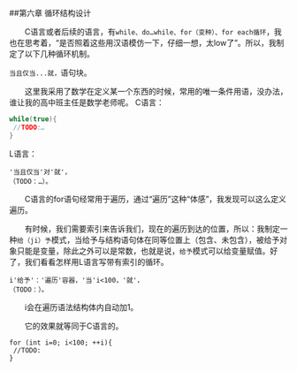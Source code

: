 ﻿##第六章	循环结构设计

　　C语言或者后续的语言，有`while、do…while、for（变种）、for each循环`，我也在思考着，“是否照着这些用汉语模仿一下，仔细一想，太low了”。所以，我制定了以下几种循环机制。

`当且仅当...就，`语句块。

　　这里我采用了数学在定义某一个东西的时候，常用的唯一条件用语，没办法，谁让我的高中班主任是数学老师呢。
C语言：
```C
while(true){
 //TODO:…
}
```
L语言：
```
'当且仅当'对'就'，
（TODO：…）。
```
　　C语言的for语句经常用于遍历，通过“遍历”这种“体感”，我发现可以这么定义遍历。

　　有时候，我们需要索引来告诉我们，现在的遍历到达的位置，所以：我制定一种`给（ji）予`模式，当给予与结构语句体在同等位置上（包含、未包含），被给予对象只能是变量，除此之外可以是常数，也就是说，`给予`模式可以给变量赋值。好了，我们看看怎样用L语言写带有索引的循环。
  ```
  i'给予'：'遍历'容器，'当'i<100，'就'，
  （TODO：）。
  ```
　　i会在遍历语法结构体内自动加1。
  
　　它的效果就等同于C语言的。
```
for (int i=0; i<100; ++i){
 //TODO:
}
```